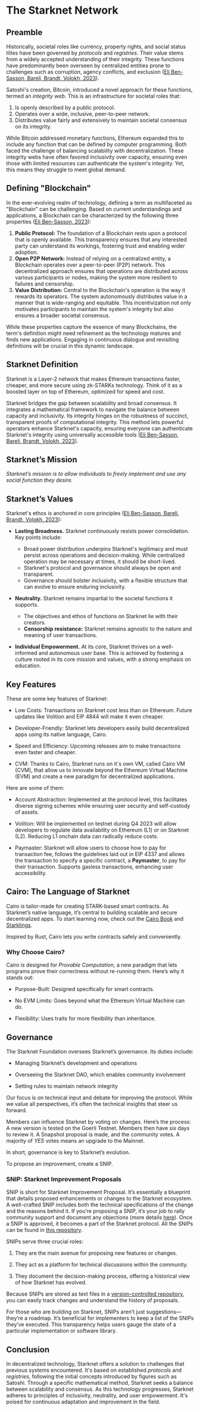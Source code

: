 # The Starknet Network

## Preamble

Historically, societal roles like currency, property rights, and social status titles have been governed by _protocols_ and _registries_. Their value stems from a widely accepted understanding of their integrity. These functions have predominantly been overseen by centralized entities prone to challenges such as corruption, agency conflicts, and exclusion ([Eli Ben-Sasson, Bareli, Brandt, Volokh, 2023](https://hackmd.io/@Elibensasson/ryMelVulp)).

Satoshi's creation, Bitcoin, introduced a novel approach for these functions, termed an _integrity web_. This is an infrastructure for societal roles that:

1. Is openly described by a public protocol.
2. Operates over a wide, inclusive, peer-to-peer network.
3. Distributes value fairly and extensively to maintain societal consensus on its integrity.

While Bitcoin addressed monetary functions, Ethereum expanded this to include any function that can be defined by computer programming. Both faced the challenge of balancing scalability with decentralization. These integrity webs have often favored inclusivity over capacity, ensuring even those with limited resources can authenticate the system's integrity. Yet, this means they struggle to meet global demand.

## Defining "Blockchain"

In the ever-evolving realm of technology, defining a term as multifaceted as "Blockchain" can be challenging. Based on current understandings and applications, a Blockchain can be characterized by the following three properties ([Eli Ben-Sasson, 2023](https://twitter.com/EliBenSasson/status/1709272086504485265)):

1. **Public Protocol:** The foundation of a Blockchain rests upon a protocol that is openly available. This transparency ensures that any interested party can understand its workings, fostering trust and enabling wider adoption.
2. **Open P2P Network:** Instead of relying on a centralized entity, a Blockchain operates over a peer-to-peer (P2P) network. This decentralized approach ensures that operations are distributed across various participants or nodes, making the system more resilient to failures and censorship.
3. **Value Distribution:** Central to the Blockchain's operation is the way it rewards its operators. The system autonomously distributes value in a manner that is wide-ranging and equitable. This incentivization not only motivates participants to maintain the system's integrity but also ensures a broader societal consensus.

While these properties capture the essence of many Blockchains, the term's definition might need refinement as the technology matures and finds new applications. Engaging in continuous dialogue and revisiting definitions will be crucial in this dynamic landscape.

## Starknet Definition

Starknet is a Layer-2 network that makes Ethereum transactions faster, cheaper, and more secure using zk-STARKs technology. Think of it as a boosted layer on top of Ethereum, optimized for speed and cost.

Starknet bridges the gap between scalability and broad consensus. It integrates a mathematical framework to navigate the balance between capacity and inclusivity. Its integrity hinges on the robustness of succinct, transparent proofs of computational integrity. This method lets powerful operators enhance Starknet's capacity, ensuring everyone can authenticate Starknet's integrity using universally accessible tools ([Eli Ben-Sasson, Bareli, Brandt, Volokh, 2023](https://hackmd.io/@Elibensasson/ryMelVulp)).

## Starknet’s Mission

_Starknet’s mission is to allow individuals to freely implement and use any social function they desire._

## Starknet’s Values

Starknet's ethos is anchored in core principles ([Eli Ben-Sasson, Bareli, Brandt, Volokh, 2023](https://hackmd.io/@Elibensasson/ryMelVulp)):

- **Lasting Broadness.** Starknet continuously resists power consolidation. Key points include:

  - Broad power distribution underpins Starknet's legitimacy and must persist across operations and decision-making. While centralized operation may be necessary at times, it should be short-lived.
  - Starknet's protocol and governance should always be open and transparent.
  - Governance should bolster inclusivity, with a flexible structure that can evolve to ensure enduring inclusivity.

- **Neutrality.** Starknet remains impartial to the societal functions it supports.

  - The objectives and ethos of functions on Starknet lie with their creators.
  - **Censorship resistance:** Starknet remains agnostic to the nature and meaning of user transactions.

- **Individual Empowerment.** At its core, Starknet thrives on a well-informed and autonomous user base. This is achieved by fostering a culture rooted in its core mission and values, with a strong emphasis on education.

## Key Features

These are some key features of Starknet:

- Low Costs: Transactions on Starknet cost less than on Ethereum.
  Future updates like Volition and EIP 4844 will make it even cheaper.

- Developer-Friendly: Starknet lets developers easily build
  decentralized apps using its native language, Cairo.

- Speed and Efficiency: Upcoming releases aim to make transactions
  even faster and cheaper.

- CVM: Thanks to Cairo, Starknet runs on it´s own VM, called Cairo VM
  (CVM), that allow us to innovate beyond the Ethereum Virtual Machine
  (EVM) and create a new paradigm for decentralized applications.

Here are some of them:

- Account Abstraction: Implemented at the protocol level, this
  facilitates diverse signing schemes while ensuring user security and
  self-custody of assets.

- Volition: Will be implemented on testnet during Q4 2023 will allow
  developers to regulate data availability on Ethereum (L1) or on
  Starknet (L2). Reducing L1 onchain data can radically reduce costs.

- Paymaster: Starknet will allow users to choose how to pay for
  transaction fee, follows the guidelines laid out in EIP 4337 and
  allows the transaction to specify a specific contract, a
  **Paymaster**, to pay for their transaction. Supports gasless
  transactions, enhancing user accessibility.

## Cairo: The Language of Starknet

Cairo is tailor-made for creating STARK-based smart contracts. As
Starknet’s native language, it’s central to building scalable and secure
decentralized apps. To start learning now, check out the [Cairo
Book](https://cairo-book.github.io/) and
[Starklings](https://github.com/shramee/starklings-cairo1).

Inspired by Rust, Cairo lets you write contracts safely and
conveniently.

### Why Choose Cairo?

Cairo is designed for _Provable Computation,_ a new paradigm that lets
programs prove their correctness without re-running them. Here’s why it
stands out:

- Purpose-Built: Designed specifically for smart contracts.

- No EVM Limits: Goes beyond what the Ethereum Virtual Machine can do.

- Flexibility: Uses traits for more flexibility than inheritance.

## Governance

The Starknet Foundation oversees Starknet’s governance. Its duties
include:

- Managing Starknet’s development and operations

- Overseeing the Starknet DAO, which enables community involvement

- Setting rules to maintain network integrity

Our focus is on technical input and debate for improving the protocol.
While we value all perspectives, it’s often the technical insights that
steer us forward.

Members can influence Starknet by voting on changes. Here’s the process:
A new version is tested on the Goerli Testnet. Members then have six
days to review it. A Snapshot proposal is made, and the community votes.
A majority of _YES_ votes means an upgrade to the Mainnet.

In short, governance is key to Starknet’s evolution.

To propose an improvement, create a SNIP.

### SNIP: Starknet Improvement Proposals

SNIP is short for Starknet Improvement Proposal. It’s essentially a
blueprint that details proposed enhancements or changes to the Starknet
ecosystem. A well-crafted SNIP includes both the technical
specifications of the change and the reasons behind it. If you’re
proposing a SNIP, it’s your job to rally community support and document
any objections (more details
[here](https://community.starknet.io/t/draft-simp-1-simp-purpose-and-guidelines/1197#what-is-a-snip-2)).
Once a SNIP is approved, it becomes a part of the Starknet protocol. All
the SNIPs can be found in [this
repository](https://github.com/starknet-io/SNIPs).

SNIPs serve three crucial roles:

1.  They are the main avenue for proposing new features or changes.

2.  They act as a platform for technical discussions within the
    community.

3.  They document the decision-making process, offering a historical
    view of how Starknet has evolved.

Because SNIPs are stored as text files in a [version-controlled
repository](https://github.com/starknet-io/SNIPs), you can easily track
changes and understand the history of proposals.

For those who are building on Starknet, SNIPs aren’t just
suggestions—they’re a roadmap. It’s beneficial for implementers to keep
a list of the SNIPs they’ve executed. This transparency helps users
gauge the state of a particular implementation or software library.

## Conclusion

In decentralized technology, Starknet offers a solution to challenges that previous systems encountered. It's based on established _protocols_ and _registries_, following the initial concepts introduced by figures such as Satoshi. Through a specific mathematical method, Starknet seeks a balance between scalability and consensus. As this technology progresses, Starknet adheres to principles of inclusivity, neutrality, and user empowerment. It's poised for continuous adaptation and improvement in the field.
